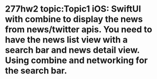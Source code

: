 # 277hw2 topic:Topic1 iOS: SwiftUI with combine to display the news from news/twitter apis. You need to have the news list view with a search bar and news detail view. Using combine and networking for the search bar.
